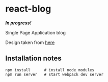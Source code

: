 # react-blog

**_In progress!_**

Single Page Application blog

Design taken from [here](https://startbootstrap.com/template-overviews/clean-blog/)

## Installation notes
```
npm install      # install node modules
npm run server   # start webpack dev server
```
